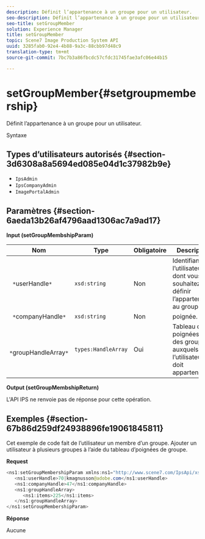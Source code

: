 ```yaml
---
description: Définit l’appartenance à un groupe pour un utilisateur.
seo-description: Définit l’appartenance à un groupe pour un utilisateur.
seo-title: setGroupMember
solution: Experience Manager
title: setGroupMember
topic: Scene7 Image Production System API
uuid: 3285fab0-92e4-4b88-9a3c-88cbb97d48c9
translation-type: tm+mt
source-git-commit: 7bc7b3a86fbcdc57cfdc31745fae3afc06e44b15

---
```



# setGroupMember{#setgroupmembership}

Définit l’appartenance à un groupe pour un utilisateur.

Syntaxe

## Types d’utilisateurs autorisés {#section-3d6308a8a5694ed085e04d1c37982b9e}

* `IpsAdmin`
* `IpsCompanyAdmin`
* `ImagePortalAdmin`

## Paramètres {#section-6aeda13b26af4796aad1306ac7a9ad17}

**Input (setGroupMembshipParam)**

| Nom | Type | Obligatoire | Description |
|---|---|---|---|
| ` *`userHandle`*` | `xsd:string` | Non | Identifiant de l’utilisateur dont vous souhaitez définir l’appartenance au groupe. |
| ` *`companyHandle`*` | `xsd:string` | Non |  poignée. |
| ` *`groupHandleArray`*` | `types:HandleArray` | Oui | Tableau de poignées vers des groupes auxquels l’utilisateur doit appartenir. |

**Output (setGroupMembshipReturn)**

L&#39;API IPS ne renvoie pas de réponse pour cette opération.

## Exemples {#section-67b86d259df24938896fe19061845811}

Cet exemple de code fait de l’utilisateur un membre d’un groupe. Ajouter un utilisateur à plusieurs groupes à l’aide du tableau d’poignées de groupe.

**Request**

```java
<ns1:setGroupMembershipParam xmlns:ns1="http://www.scene7.com/IpsApi/xsd">
   <ns1:userHandle>70|kmagnusson@adobe.com</ns1:userHandle>
   <ns1:companyHandle>47</ns1:companyHandle>
   <ns1:groupHandleArray>
      <ns1:items>225</ns1:items>
   </ns1:groupHandleArray>
</ns1:setGroupMembershipParam>
```

**Réponse**

Aucune
